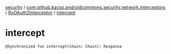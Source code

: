 [security](../../index.md) / [com.github.kacso.androidcommons.security.network.interceptors](../index.md) / [RxOAuth2Interceptor](index.md) / [intercept](./intercept.md)

# intercept

`@Synchronized fun intercept(chain: Chain): Response`